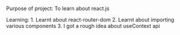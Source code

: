 Purpose of project: To learn about react.js

Learning:
    1. Learnt about react-router-dom
    2. Learnt about importing various components
    3. I got a rough idea about useContext api